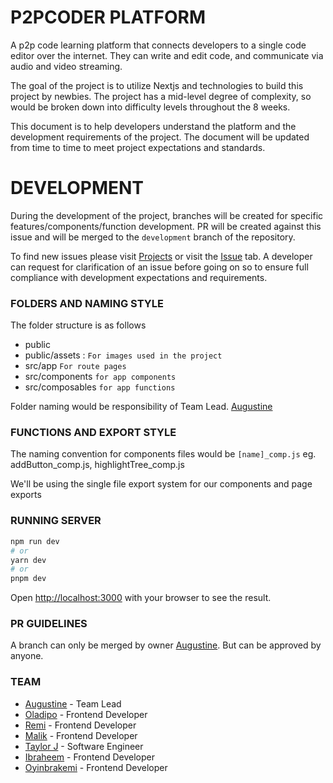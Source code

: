 # P2PCODER PLATFORM

A p2p code learning platform that connects developers to a single code editor over the internet. They can write and edit code, and communicate via audio and video streaming.

The goal of the project is to utilize Nextjs and technologies to build this project by newbies. The project has a mid-level degree of complexity, so would be broken down into difficulty levels throughout the 8 weeks.

This document is to help developers understand the platform and the development requirements of the project.
The document will be updated from time to time to meet project expectations and standards.

# DEVELOPMENT

During the development of the project, branches will be created for specific features/components/function development.
PR will be created against this issue and will be merged to the `development` branch of the repository.

To find new issues please visit [Projects](https://github.com/annonymousauthority/Carai/projects?query=is%3Aopen) or visit the [Issue](https://github.com/annonymousauthority/Carai/issues) tab.
A developer can request for clarification of an issue before going on so to ensure full compliance with development expectations and requirements.

### FOLDERS AND NAMING STYLE

The folder structure is as follows

- public
- public/assets : `For images used in the project`
- src/app `For route pages`
- src/components `for app components`
- src/composables `for app functions`

Folder naming would be responsibility of Team Lead. [Augustine](https://github.com/annonymousauthority)

### FUNCTIONS AND EXPORT STYLE

The naming convention for components files would be
`[name]_comp.js` eg. addButton_comp.js, highlightTree_comp.js

We'll be using the single file export system for our components and page exports

### RUNNING SERVER

```bash
npm run dev
# or
yarn dev
# or
pnpm dev
```

Open [http://localhost:3000](http://localhost:3000) with your browser to see the result.

### PR GUIDELINES

A branch can only be merged by owner [Augustine](https://github.com/annonymousauthority).
But can be approved by anyone.

### TEAM

- [Augustine](https://github.com/annonymousauthority) - Team Lead
- [Oladipo](https://github.com/OladipoOmotosho) - Frontend Developer
- [Remi](https://github.com/Remi-dee) - Frontend Developer
- [Malik](https://github.com/7malikk) - Frontend Developer
- [Taylor J](https://github.com/TaylorDJones11) - Software Engineer
- [Ibraheem](https://github.com/Ibhassan01) - Frontend Developer
- [Oyinbrakemi](https://github.com/Oyinbrakemigrace) - Frontend Developer

